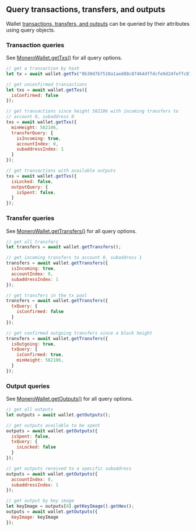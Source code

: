 ## Query transactions, transfers, and outputs

Wallet [transactions, transfers, and outputs](data_model.md) can be queried by their attributes using query objects.

### Transaction queries

See [MoneroWallet.getTxs()](https://moneroecosystem.org/monero-javascript/MoneroWallet.html#getTxs) for all query options.

```javascript
// get a transaction by hash
let tx = await wallet.getTx("0b30d7b7510a1aed88c87464dffdcfe9d24feffc8798e30e887e3c9c3558a814");

// get unconfirmed transactions
let txs = await wallet.getTxs({
  isConfirmed: false
});

// get transactions since height 582106 with incoming transfers to
// account 0, subaddress 0
txs = await wallet.getTxs({
  minHeight: 582106,
  transferQuery: {
    isIncoming: true,
    accountIndex: 0,
    subaddressIndex: 1
  }
});

// get transactions with available outputs
txs = await wallet.getTxs({
  isLocked: false,
  outputQuery: {
    isSpent: false,
  }
});
```

### Transfer queries

See [MoneroWallet.getTransfers()](https://moneroecosystem.org/monero-javascript/MoneroWallet.html#getTransfers) for all query options.

```javascript
// get all transfers
let transfers = await wallet.getTransfers();

// get incoming transfers to account 0, subaddress 1
transfers = await wallet.getTransfers({
  isIncoming: true,
  accountIndex: 0,
  subaddressIndex: 1
});

// get transfers in the tx pool
transfers = await wallet.getTransfers({
  txQuery: {
    isConfirmed: false
  }
});

// get confirmed outgoing transfers since a block height
transfers = await wallet.getTransfers({
  isOutgoing: true,
  txQuery: {
    isConfirmed: true,
    minHeight: 582106,
  }
});
```

### Output queries

See [MoneroWallet.getOutputs()](https://moneroecosystem.org/monero-javascript/MoneroWallet.html#getOutputs) for all query options.

```javascript
// get all outputs
let outputs = await wallet.getOutputs();

// get outputs available to be spent
outputs = await wallet.getOutputs({
  isSpent: false,
  txQuery: {
    isLocked: false
  }
});

// get outputs received to a specific subaddress
outputs = await wallet.getOutputs({
  accountIndex: 0,
  subaddressIndex: 1
});

// get output by key image
let keyImage = outputs[0].getKeyImage().getHex();
outputs = await wallet.getOutputs({
  keyImage: keyImage
});
```